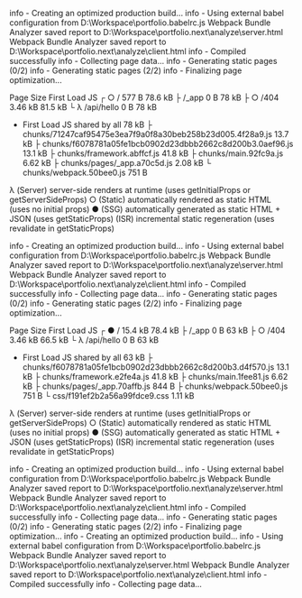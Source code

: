 info  - Creating an optimized production build...
info  - Using external babel configuration from D:\Workspace\portfolio\.babelrc.js
Webpack Bundle Analyzer saved report to D:\Workspace\portfolio\.next\analyze\server.html
Webpack Bundle Analyzer saved report to D:\Workspace\portfolio\.next\analyze\client.html
info  - Compiled successfully
info  - Collecting page data...
info  - Generating static pages (0/2)
info  - Generating static pages (2/2)
info  - Finalizing page optimization...

Page                                                           Size     First Load JS
┌ ○ /                                                          577 B          78.6 kB
├   /_app                                                      0 B              78 kB
├ ○ /404                                                       3.46 kB        81.5 kB
└ λ /api/hello                                                 0 B              78 kB
+ First Load JS shared by all                                  78 kB
  ├ chunks/71247caf95475e3ea7f9a0f8a30beb258b23d005.4f28a9.js  13.7 kB
  ├ chunks/f6078781a05fe1bcb0902d23dbbb2662c8d200b3.0aef96.js  13.1 kB
  ├ chunks/framework.abffcf.js                                 41.8 kB
  ├ chunks/main.92fc9a.js                                      6.62 kB
  ├ chunks/pages/_app.a70c5d.js                                2.08 kB
  └ chunks/webpack.50bee0.js                                   751 B

λ  (Server)  server-side renders at runtime (uses getInitialProps or getServerSideProps)
○  (Static)  automatically rendered as static HTML (uses no initial props)
●  (SSG)     automatically generated as static HTML + JSON (uses getStaticProps)
   (ISR)     incremental static regeneration (uses revalidate in getStaticProps)

info  - Creating an optimized production build...
info  - Using external babel configuration from D:\Workspace\portfolio\.babelrc.js
Webpack Bundle Analyzer saved report to D:\Workspace\portfolio\.next\analyze\server.html
Webpack Bundle Analyzer saved report to D:\Workspace\portfolio\.next\analyze\client.html
info  - Compiled successfully
info  - Collecting page data...
info  - Generating static pages (0/2)
info  - Generating static pages (2/2)
info  - Finalizing page optimization...

Page                                                           Size     First Load JS
┌ ● /                                                          15.4 kB        78.4 kB
├   /_app                                                      0 B              63 kB
├ ○ /404                                                       3.46 kB        66.5 kB
└ λ /api/hello                                                 0 B              63 kB
+ First Load JS shared by all                                  63 kB
  ├ chunks/f6078781a05fe1bcb0902d23dbbb2662c8d200b3.d4f570.js  13.1 kB
  ├ chunks/framework.e2fe4a.js                                 41.8 kB
  ├ chunks/main.1fee81.js                                      6.62 kB
  ├ chunks/pages/_app.70affb.js                                844 B
  ├ chunks/webpack.50bee0.js                                   751 B
  └ css/f191ef2b2a56a99fdce9.css                               1.11 kB

λ  (Server)  server-side renders at runtime (uses getInitialProps or getServerSideProps)
○  (Static)  automatically rendered as static HTML (uses no initial props)
●  (SSG)     automatically generated as static HTML + JSON (uses getStaticProps)
   (ISR)     incremental static regeneration (uses revalidate in getStaticProps)

info  - Creating an optimized production build...
info  - Using external babel configuration from D:\Workspace\portfolio\.babelrc.js
Webpack Bundle Analyzer saved report to D:\Workspace\portfolio\.next\analyze\server.html
Webpack Bundle Analyzer saved report to D:\Workspace\portfolio\.next\analyze\client.html
info  - Compiled successfully
info  - Collecting page data...
info  - Generating static pages (0/2)
info  - Generating static pages (2/2)
info  - Finalizing page optimization...
info  - Creating an optimized production build...
info  - Using external babel configuration from D:\Workspace\portfolio\.babelrc.js
Webpack Bundle Analyzer saved report to D:\Workspace\portfolio\.next\analyze\server.html
Webpack Bundle Analyzer saved report to D:\Workspace\portfolio\.next\analyze\client.html
info  - Compiled successfully
info  - Collecting page data...
